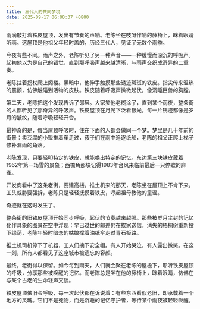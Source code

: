 ```yaml
---
title: 三代人的共同梦境
date: 2025-09-17 06:00:37 +0800
---
```


雨滴敲打着铁皮屋顶，发出有节奏的声响。老陈坐在吱呀作响的藤椅上，眯着眼睛听雨。这屋顶是他祖父年轻时盖的，历经三代人，见证了无数个雨季。

今夜有些不同。雨声之外，老陈听见了另一种声音——一种缓慢而深沉的呼吸声。起初他以为是自己的错觉，直到那呼吸声越来越清晰，与雨声交织成奇异的二重奏。

老陈拄着拐杖爬上阁楼。黑暗中，他伸手触摸那些锈迹斑斑的铁皮。指尖传来温热的震颤，仿佛触碰到活物的皮肤。铁皮随着呼吸声微微起伏，像沉睡巨兽的胸膛。

第二天，老陈把这个发现告诉了邻居。大家笑他老糊涂了，直到某个雨夜，整条街的人都听见了那奇异的呼吸声。铁皮屋顶在月光下泛着银光，每一片锈迹都像是岁月的皱纹，随着呼吸轻轻开合。

最神奇的是，每当屋顶呼吸时，住在下面的人都会做同一个梦。梦里是几十年前的街景：卖豆腐的小贩推着车走过，孩子们在雨中追逐纸船，老陈的祖父正爬上梯子修补漏雨的角落。

老陈发现，只要轻叩特定的铁皮，就能唤出特定的记忆。东边第三块铁皮藏着1962年第一场雪的景象；西檐角那块记得1983年台风来临前最后一只停歇的麻雀。

开发商看中了这条老街，要建高楼。推土机来的那天，老陈坐在屋顶上不肯下来。工头威胁要强拆，老陈只是轻轻抚摸着铁皮，哼起祖母教他的童谣。

奇迹就在这时发生了。

整条街的旧铁皮屋顶开始同步呼吸，起伏的节奏越来越强。那些被岁月尘封的记忆化作具象的图景在空中浮现：早已过世的邮差仍在挨家送信，消失的梧桐树重新投下绿荫，老陈年轻时暗恋的姑娘撑着油纸伞走过青石板路。

推土机司机停下了机器，工人们摘下安全帽。有人开始哭泣，有人露出微笑。在这一刻，所有人都看见了这座城市被遗忘的容颜。

最终，老街得以保留。如今每到雨天，人们就会聚在老陈的屋檐下，聆听铁皮屋顶的呼吸，分享那些被唤醒的记忆。而老陈总是坐在他的藤椅上，眯着眼睛，仿佛在与某个古老的生命轻声交谈。

铁皮屋顶依旧会呼吸，每一次起伏都在诉说着：有些东西看似老旧，却承载着一个地方的灵魂。它们不是死物，而是沉睡的记忆守护者，等待某个雨夜被轻轻唤醒。
